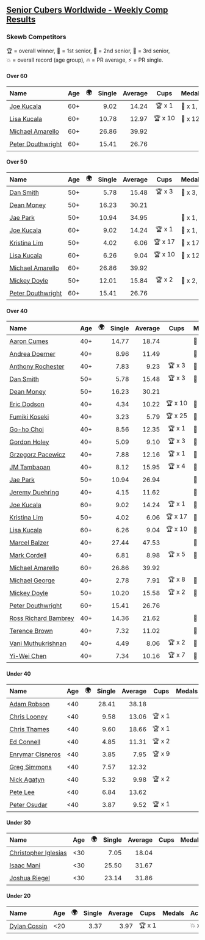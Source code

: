 <style>table {white-space: nowrap;}</style>
<link rel="stylesheet" type="text/css" href="/scw-comp/css/flags.css" />

## [Senior Cubers Worldwide - Weekly Comp Results](/scw-comp/results/)
### Skewb Competitors

<span style="white-space: nowrap;">🏆 = overall winner</span>, <span style="white-space: nowrap;">🥇 = 1st senior</span>, <span style="white-space: nowrap;">🥈 = 2nd senior</span>, <span style="white-space: nowrap;">🥉 = 3rd senior</span>, <span style="white-space: nowrap;">💥 = overall record (age group)</span>, <span style="white-space: nowrap;">🔥 = PR average</span>, <span style="white-space: nowrap;">⚡ = PR single</span>.

#### Over 60

| Name | Age | 🌍 | Single | Average | Cups | Medals | Achievements |
| :-- | :--: | :--: | --: | --: | :--: | :-- | :-- |
| [Joe Kucala](../../persons/joe_kucala/skewb.md) | 60+ | <i class="flag flag-US" /> | 9.02 | 14.24 | 🏆 x 1 | 🥇 x 1, 🥈 x 1, 🥉 x 13 | 💥 x 5, 🔥 x 4, ⚡ x 5 |
| [Lisa Kucala](../../persons/lisa_kucala/skewb.md) | 60+ | <i class="flag flag-US" /> | 10.78 | 12.97 | 🏆 x 10 | 🥇 x 12, 🥈 x 23, 🥉 x 8 | 💥 x 12, 🔥 x 12, ⚡ x 8 |
| [Michael Amarello](../../persons/michael_amarello/skewb.md) | 60+ | <i class="flag flag-US" /> | 26.86 | 39.92 |  |  | 🔥 x 1, ⚡ x 1 |
| [Peter Douthwright](../../persons/peter_douthwright/skewb.md) | 60+ | <i class="flag flag-CA" /> | 15.41 | 26.76 |  |  | 💥 x 1, 🔥 x 1, ⚡ x 1 |

#### Over 50

| Name | Age | 🌍 | Single | Average | Cups | Medals | Achievements |
| :-- | :--: | :--: | --: | --: | :--: | :-- | :-- |
| [Dan Smith](../../persons/dan_smith/skewb.md) | 50+ | <i class="flag flag-US" /> | 5.78 | 15.48 | 🏆 x 3 | 🥇 x 3, 🥈 x 5, 🥉 x 4 | 💥 x 1, 🔥 x 6, ⚡ x 3 |
| [Dean Money](../../persons/dean_money/skewb.md) | 50+ | <i class="flag flag-US" /> | 16.23 | 30.21 |  |  | 🔥 x 2, ⚡ x 2 |
| [Jae Park](../../persons/jae_park/skewb.md) | 50+ | <i class="flag flag-US" /> | 10.94 | 34.95 |  | 🥇 x 1, 🥈 x 9 | 💥 x 4, 🔥 x 6, ⚡ x 6 |
| [Joe Kucala](../../persons/joe_kucala/skewb.md) | 60+ | <i class="flag flag-US" /> | 9.02 | 14.24 | 🏆 x 1 | 🥇 x 1, 🥈 x 1, 🥉 x 13 | 💥 x 5, 🔥 x 4, ⚡ x 5 |
| [Kristina Lim](../../persons/kristina_lim/skewb.md) | 50+ | <i class="flag flag-US" /> | 4.02 | 6.06 | 🏆 x 17 | 🥇 x 17, 🥉 x 1 | 💥 x 6, 🔥 x 8, ⚡ x 4 |
| [Lisa Kucala](../../persons/lisa_kucala/skewb.md) | 60+ | <i class="flag flag-US" /> | 6.26 | 9.04 | 🏆 x 10 | 🥇 x 12, 🥈 x 23, 🥉 x 8 | 💥 x 12, 🔥 x 12, ⚡ x 8 |
| [Michael Amarello](../../persons/michael_amarello/skewb.md) | 60+ | <i class="flag flag-US" /> | 26.86 | 39.92 |  |  | 🔥 x 1, ⚡ x 1 |
| [Mickey Doyle](../../persons/mickey_doyle/skewb.md) | 50+ | <i class="flag flag-US" /> | 12.01 | 15.84 | 🏆 x 2 | 🥇 x 2, 🥈 x 5, 🥉 x 5 | 🔥 x 8, ⚡ x 6 |
| [Peter Douthwright](../../persons/peter_douthwright/skewb.md) | 60+ | <i class="flag flag-CA" /> | 15.41 | 26.76 |  |  | 💥 x 1, 🔥 x 1, ⚡ x 1 |

#### Over 40

| Name | Age | 🌍 | Single | Average | Cups | Medals | Achievements |
| :-- | :--: | :--: | --: | --: | :--: | :-- | :-- |
| [Aaron Cumes](../../persons/aaron_cumes/skewb.md) | 40+ | <i class="flag flag-GB" /> | 14.77 | 18.74 |  | 🥈 x 4 | 🔥 x 4, ⚡ x 2 |
| [Andrea Doerner](../../persons/andrea_doerner/skewb.md) | 40+ | <i class="flag flag-DE" /> | 8.96 | 11.49 |  | 🥇 x 1, 🥈 x 1, 🥉 x 1 | 🔥 x 2, ⚡ x 2 |
| [Anthony Rochester](../../persons/anthony_rochester/skewb.md) | 40+ | <i class="flag flag-AU" /> | 7.83 | 9.23 | 🏆 x 3 | 🥇 x 5, 🥈 x 3 | 🔥 x 6, ⚡ x 5 |
| [Dan Smith](../../persons/dan_smith/skewb.md) | 50+ | <i class="flag flag-US" /> | 5.78 | 15.48 | 🏆 x 3 | 🥇 x 3, 🥈 x 5, 🥉 x 4 | 💥 x 1, 🔥 x 6, ⚡ x 3 |
| [Dean Money](../../persons/dean_money/skewb.md) | 50+ | <i class="flag flag-US" /> | 16.23 | 30.21 |  |  | 🔥 x 2, ⚡ x 2 |
| [Eric Dodson](../../persons/eric_dodson/skewb.md) | 40+ | <i class="flag flag-US" /> | 4.34 | 10.22 | 🏆 x 10 | 🥇 x 12, 🥈 x 2, 🥉 x 1 | 🔥 x 6, ⚡ x 4 |
| [Fumiki Koseki](../../persons/fumiki_koseki/skewb.md) | 40+ | <i class="flag flag-JP" /> | 3.23 | 5.79 | 🏆 x 25 | 🥇 x 25 | 💥 x 7, 🔥 x 7, ⚡ x 4 |
| [Go-ho Choi](../../persons/go_ho_choi/skewb.md) | 40+ | <i class="flag flag-KR" /> | 8.56 | 12.35 | 🏆 x 1 | 🥇 x 1 | 🔥 x 1, ⚡ x 1 |
| [Gordon Holey](../../persons/gordon_holey/skewb.md) | 40+ | <i class="flag flag-US" /> | 5.09 | 9.10 | 🏆 x 3 | 🥇 x 3, 🥈 x 6, 🥉 x 4 | 🔥 x 8, ⚡ x 5 |
| [Grzegorz Pacewicz](../../persons/grzegorz_pacewicz/skewb.md) | 40+ | <i class="flag flag-PL" /> | 7.88 | 12.16 | 🏆 x 1 | 🥇 x 1 | 🔥 x 1, ⚡ x 1 |
| [JM Tambaoan](../../persons/jm_tambaoan/skewb.md) | 40+ | <i class="flag flag-PH" /> | 8.12 | 15.95 | 🏆 x 4 | 🥇 x 5, 🥈 x 9, 🥉 x 5 | 🔥 x 6, ⚡ x 5 |
| [Jae Park](../../persons/jae_park/skewb.md) | 50+ | <i class="flag flag-US" /> | 10.94 | 26.94 |  | 🥇 x 1, 🥈 x 9 | 💥 x 4, 🔥 x 6, ⚡ x 6 |
| [Jeremy Duehring](../../persons/jeremy_duehring/skewb.md) | 40+ | <i class="flag flag-US" /> | 4.15 | 11.62 |  | 🥈 x 1 | 🔥 x 1, ⚡ x 1 |
| [Joe Kucala](../../persons/joe_kucala/skewb.md) | 60+ | <i class="flag flag-US" /> | 9.02 | 14.24 | 🏆 x 1 | 🥇 x 1, 🥈 x 1, 🥉 x 13 | 💥 x 5, 🔥 x 4, ⚡ x 5 |
| [Kristina Lim](../../persons/kristina_lim/skewb.md) | 50+ | <i class="flag flag-US" /> | 4.02 | 6.06 | 🏆 x 17 | 🥇 x 17, 🥉 x 1 | 💥 x 6, 🔥 x 8, ⚡ x 4 |
| [Lisa Kucala](../../persons/lisa_kucala/skewb.md) | 60+ | <i class="flag flag-US" /> | 6.26 | 9.04 | 🏆 x 10 | 🥇 x 12, 🥈 x 23, 🥉 x 8 | 💥 x 12, 🔥 x 12, ⚡ x 8 |
| [Marcel Balzer](../../persons/marcel_balzer/skewb.md) | 40+ | <i class="flag flag-DE" /> | 27.44 | 47.53 |  | 🥈 x 2, 🥉 x 1 | 🔥 x 3, ⚡ x 1 |
| [Mark Cordell](../../persons/mark_cordell/skewb.md) | 40+ | <i class="flag flag-US" /> | 6.81 | 8.98 | 🏆 x 5 | 🥇 x 5, 🥈 x 8, 🥉 x 2 | 🔥 x 5, ⚡ x 6 |
| [Michael Amarello](../../persons/michael_amarello/skewb.md) | 60+ | <i class="flag flag-US" /> | 26.86 | 39.92 |  |  | 🔥 x 1, ⚡ x 1 |
| [Michael George](../../persons/michael_george/skewb.md) | 40+ | <i class="flag flag-GB" /> | 2.78 | 7.91 | 🏆 x 8 | 🥇 x 10 | 💥 x 4, 🔥 x 3, ⚡ x 2 |
| [Mickey Doyle](../../persons/mickey_doyle/skewb.md) | 50+ | <i class="flag flag-US" /> | 10.20 | 15.58 | 🏆 x 2 | 🥇 x 2, 🥈 x 5, 🥉 x 5 | 🔥 x 8, ⚡ x 6 |
| [Peter Douthwright](../../persons/peter_douthwright/skewb.md) | 60+ | <i class="flag flag-CA" /> | 15.41 | 26.76 |  |  | 💥 x 1, 🔥 x 1, ⚡ x 1 |
| [Ross Richard Bambrey](../../persons/ross_richard_bambrey/skewb.md) | 40+ | <i class="flag flag-GB" /> | 14.36 | 21.62 |  | 🥉 x 1 | 🔥 x 2, ⚡ x 2 |
| [Terence Brown](../../persons/terence_brown/skewb.md) | 40+ | <i class="flag flag-NZ" /> | 7.32 | 11.02 |  | 🥈 x 2 | 🔥 x 1, ⚡ x 2 |
| [Vani Muthukrishnan](../../persons/vani_muthukrishnan/skewb.md) | 40+ | <i class="flag flag-IN" /> | 4.49 | 8.06 | 🏆 x 2 | 🥇 x 2, 🥈 x 1 | 🔥 x 3, ⚡ x 3 |
| [Yi-Wei Chen](../../persons/yi_wei_chen/skewb.md) | 40+ | <i class="flag flag-TW" /> | 7.34 | 10.16 | 🏆 x 7 | 🥇 x 8, 🥉 x 2 | 🔥 x 4, ⚡ x 4 |

#### Under 40

| Name | Age | 🌍 | Single | Average | Cups | Medals | Achievements |
| :-- | :--: | :--: | --: | --: | :--: | :-- | :-- |
| [Adam Robson](../../persons/adam_robson/skewb.md) | <40 | <i class="flag flag-GB" /> | 28.41 | 38.18 |  |  | 🔥 x 1, ⚡ x 1 |
| [Chris Looney](../../persons/chris_looney/skewb.md) | <40 | <i class="flag flag-US" /> | 9.58 | 13.06 | 🏆 x 1 |  | 🔥 x 2, ⚡ x 2 |
| [Chris Thames](../../persons/chris_thames/skewb.md) | <40 | <i class="flag flag-US" /> | 9.60 | 18.66 | 🏆 x 1 |  | 🔥 x 4, ⚡ x 2 |
| [Ed Connell](../../persons/ed_connell/skewb.md) | <40 | <i class="flag flag-IE" /> | 4.85 | 11.31 | 🏆 x 2 |  | 🔥 x 3, ⚡ x 3 |
| [Enrymar Cisneros](../../persons/enrymar_cisneros/skewb.md) | <40 | <i class="flag flag-VE" /> | 3.85 | 7.95 | 🏆 x 9 |  | 🔥 x 3, ⚡ x 5 |
| [Greg Simmons](../../persons/greg_simmons/skewb.md) | <40 | <i class="flag flag-GB" /> | 7.57 | 12.32 |  |  | 🔥 x 1, ⚡ x 1 |
| [Nick Agatyn](../../persons/nick_agatyn/skewb.md) | <40 | <i class="flag flag-AU" /> | 5.32 | 9.98 | 🏆 x 2 |  | 🔥 x 3, ⚡ x 3 |
| [Pete Lee](../../persons/pete_lee/skewb.md) | <40 | <i class="flag flag-GB" /> | 6.84 | 13.62 |  |  | 🔥 x 2, ⚡ x 3 |
| [Peter Osudar](../../persons/peter_osudar/skewb.md) | <40 | <i class="flag flag-CA" /> | 3.87 | 9.52 | 🏆 x 1 |  | 🔥 x 1, ⚡ x 1 |

#### Under 30

| Name | Age | 🌍 | Single | Average | Cups | Medals | Achievements |
| :-- | :--: | :--: | --: | --: | :--: | :-- | :-- |
| [Christopher Iglesias](../../persons/christopher_iglesias/skewb.md) | <30 | <i class="flag flag-US" /> | 7.05 | 18.04 |  |  | 🔥 x 2, ⚡ x 2 |
| [Isaac Mani](../../persons/isaac_mani/skewb.md) | <30 | <i class="flag flag-MX" /> | 25.50 | 31.67 |  |  | 🔥 x 1, ⚡ x 1 |
| [Joshua Riegel](../../persons/joshua_riegel/skewb.md) | <30 | <i class="flag flag-US" /> | 23.14 | 31.86 |  |  | 🔥 x 1, ⚡ x 1 |

#### Under 20

| Name | Age | 🌍 | Single | Average | Cups | Medals | Achievements |
| :-- | :--: | :--: | --: | --: | :--: | :-- | :-- |
| [Dylan Cossin](../../persons/dylan_cossin/skewb.md) | <20 | <i class="flag flag-US" /> | 3.37 | 3.97 | 🏆 x 1 |  | 💥 x 1, 🔥 x 1, ⚡ x 1 |


<!-- Global site tag (gtag.js) - Google Analytics -->
<script async src="https://www.googletagmanager.com/gtag/js?id=UA-86348435-3"></script>
<script>window.dataLayer = window.dataLayer || []; function gtag() {dataLayer.push(arguments);} gtag('js', new Date()); gtag('config', 'UA-86348435-3');</script>
